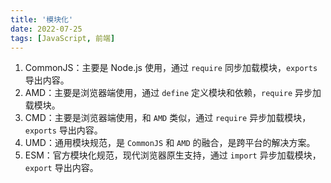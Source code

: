 ```yaml
---
title: '模块化'
date: 2022-07-25
tags: [JavaScript, 前端]
---
```


1. CommonJS：主要是 Node.js 使用，通过 `require` 同步加载模块，`exports` 导出内容。
2. AMD：主要是浏览器端使用，通过 `define` 定义模块和依赖，`require` 异步加载模块。
3. CMD：主要是浏览器端使用，和 `AMD` 类似，通过 `require` 异步加载模块，`exports` 导出内容。
4. UMD：通用模块规范，是 `CommonJS` 和 `AMD` 的融合，是跨平台的解决方案。
5. ESM：官方模块化规范，现代浏览器原生支持，通过 `import` 异步加载模块，`export` 导出内容。
